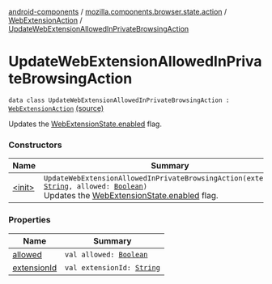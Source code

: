 [android-components](../../../index.md) / [mozilla.components.browser.state.action](../../index.md) / [WebExtensionAction](../index.md) / [UpdateWebExtensionAllowedInPrivateBrowsingAction](./index.md)

# UpdateWebExtensionAllowedInPrivateBrowsingAction

`data class UpdateWebExtensionAllowedInPrivateBrowsingAction : `[`WebExtensionAction`](../index.md) [(source)](https://github.com/mozilla-mobile/android-components/blob/master/components/browser/state/src/main/java/mozilla/components/browser/state/action/BrowserAction.kt#L373)

Updates the [WebExtensionState.enabled](../../../mozilla.components.browser.state.state/-web-extension-state/enabled.md) flag.

### Constructors

| Name | Summary |
|---|---|
| [&lt;init&gt;](-init-.md) | `UpdateWebExtensionAllowedInPrivateBrowsingAction(extensionId: `[`String`](https://kotlinlang.org/api/latest/jvm/stdlib/kotlin/-string/index.html)`, allowed: `[`Boolean`](https://kotlinlang.org/api/latest/jvm/stdlib/kotlin/-boolean/index.html)`)`<br>Updates the [WebExtensionState.enabled](../../../mozilla.components.browser.state.state/-web-extension-state/enabled.md) flag. |

### Properties

| Name | Summary |
|---|---|
| [allowed](allowed.md) | `val allowed: `[`Boolean`](https://kotlinlang.org/api/latest/jvm/stdlib/kotlin/-boolean/index.html) |
| [extensionId](extension-id.md) | `val extensionId: `[`String`](https://kotlinlang.org/api/latest/jvm/stdlib/kotlin/-string/index.html) |
